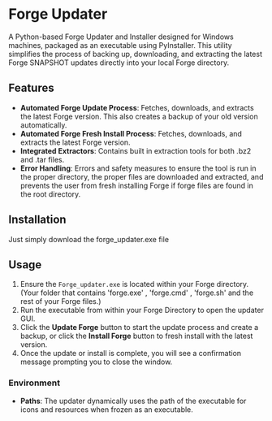 # Forge Updater

A Python-based Forge Updater and Installer designed for Windows machines, packaged as an executable using PyInstaller. This utility simplifies the process of backing up, downloading, and extracting the latest Forge SNAPSHOT updates directly into your local Forge directory.
## Features

- **Automated Forge Update Process**: Fetches, downloads, and extracts the latest Forge version. This also creates a backup of your old version automatically.
- **Automated Forge Fresh Install Process**: Fetches, downloads, and extracts the latest Forge version.
- **Integrated Extractors**: Contains built in extraction tools for both .bz2 and .tar files.
- **Error Handling**: Errors and safety measures to ensure the tool is run in the proper directory, the proper files are downloaded and extracted, and prevents the user from fresh installing Forge if forge files are found in the root directory. 

## Installation

Just simply download the forge_updater.exe file

## Usage

1. Ensure the `Forge_updater.exe` is located within your Forge directory. (Your folder that contains 'forge.exe' , 'forge.cmd' , 'forge.sh' and the rest of your Forge files.)
2. Run the executable from within your Forge Directory to open the updater GUI.
3. Click the **Update Forge** button to start the update process and create a backup, or click the **Install Forge** button to fresh install with the latest version.
4. Once the update or install is complete, you will see a confirmation message prompting you to close the window.

### Environment

- **Paths**: The updater dynamically uses the path of the executable for icons and resources when frozen as an executable.

